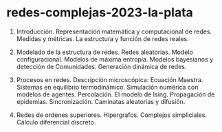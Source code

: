 # redes-complejas-2023-la-plata

1. Introducción. Representación matemática y computacional de redes. Medidas y métricas. La estructura y función de redes reales.

2. Modelado de la estructura de redes. Redes aleatorias. Modelo configuracional. Modelos de máxima entropía. Modelos bayesianos y detección de Comunidades. Generación dinámica de redes.

3. Procesos en redes. Descripción microscópica: Ecuación Maestra. Sistemas en equilibrio termodinámico. Simulación numérica con modelos de agentes. Percolación. El modelo de Ising. Propagación de epidemias. Sincronización. Caminatas aleatorias y difusión.

4. Redes de ordenes superiores. Hipergrafos. Complejos simpliciales. Cálculo diferencial discreto.
